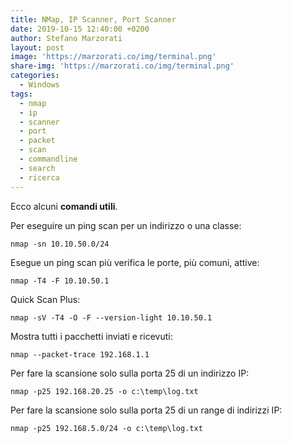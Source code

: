 ```yaml
---
title: NMap, IP Scanner, Port Scanner
date: 2019-10-15 12:40:00 +0200
author: Stefano Marzorati
layout: post
image: 'https://marzorati.co/img/terminal.png'
share-img: 'https://marzorati.co/img/terminal.png'
categories:
  - Windows
tags:
  - nmap
  - ip
  - scanner
  - port
  - packet
  - scan
  - commandline
  - search
  - ricerca
---
```

Ecco alcuni **comandi utili**.   

Per eseguire un ping scan per un indirizzo o una classe:   
```
nmap -sn 10.10.50.0/24
```
Esegue un ping scan più verifica le porte, più comuni, attive:   
```
nmap -T4 -F 10.10.50.1
```
Quick Scan Plus:   
```
nmap -sV -T4 -O -F --version-light 10.10.50.1
```
Mostra tutti i pacchetti inviati e ricevuti:   
```
nmap --packet-trace 192.168.1.1
```
Per fare la scansione solo sulla porta 25 di un indirizzo IP:   
```
nmap -p25 192.168.20.25 -o c:\temp\log.txt
```
Per fare la scansione solo sulla porta 25 di un range di indirizzi IP:   
```
nmap -p25 192.168.5.0/24 -o c:\temp\log.txt
```